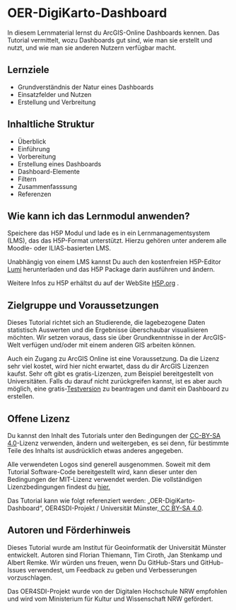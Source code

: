 # OER-DigiKarto-Dashboard
In diesem Lernmaterial lernst du ArcGIS-Online Dashboards kennen. Das Tutorial vermittelt, wozu Dashboards gut sind, wie man sie erstellt und nutzt, und wie man sie anderen Nutzern verfügbar macht. 

## Lernziele
- Grundverständnis der Natur eines Dashboards
- Einsatzfelder und Nutzen
- Erstellung und Verbreitung


## Inhaltliche Struktur
- Überblick
- Einführung
- Vorbereitung
- Erstellung eines Dashboards
- Dashboard-Elemente
- Filtern
- Zusammenfasssung
- Referenzen

## Wie kann ich das Lernmodul anwenden? 

Speichere das H5P Modul und lade es in ein Lernmanagementsystem (LMS), das das H5P-Format unterstützt. Hierzu gehören unter anderem alle Moodle- oder ILIAS-basierten LMS.  

Unabhängig von einem LMS kannst Du auch den kostenfreien H5P-Editor [Lumi](https://lumi.education/de/) herunterladen und das H5P Package darin ausführen und ändern.

Weitere Infos zu H5P erhältst du auf der WebSite [H5P.org](https://h5p.org/) .

## Zielgruppe und Voraussetzungen
Dieses Tutorial richtet sich an Studierende, die lagebezogene Daten statistisch Auswerten und die Ergebnisse überschaubar visualisieren möchten. Wir setzen voraus, dass sie über Grundkenntnisse in der ArcGIS-Welt verfügen und/oder mit einem anderen GIS arbeiten können. 

Auch ein Zugang zu ArcGIS Online ist eine Voraussetzung. Da die Lizenz sehr viel kostet, wird hier nicht erwartet, dass du dir ArcGIS Lizenzen kaufst. Sehr oft gibt es gratis-Lizenzen, zum Beispiel bereitgestellt von Universitäten. Falls du darauf nicht zurückgreifen kannst, ist es aber auch möglich, eine gratis-[Testversion](www.esri.com/de-de/arcgis/products/arcgis-online/trial) zu beantragen und damit ein Dashboard zu erstellen.

## Offene Lizenz

Du kannst den Inhalt des Tutorials unter den Bedingungen der [CC-BY-SA 4.0](https://creativecommons.org/licenses/by-sa/4.0/deed.de)-Lizenz verwenden, ändern und weitergeben, es sei denn, für bestimmte Teile des Inhalts ist ausdrücklich etwas anderes angegeben. 

Alle verwendeten Logos sind generell ausgenommen. Soweit mit dem Tutorial Software-Code bereitgestellt wird, kann dieser unter den Bedingungen der MIT-Lizenz verwendet werden. Die vollständigen Lizenzbedingungen findest du [hier.](https://github.com/oer4sdi/OER-DigiKarto-Dashboard/blob/main/LICENSE.md)

Das Tutorial kann wie folgt referenziert werden: „OER-DigiKarto-Dashboard“, OER4SDI-Projekt / Universität Münster,[ CC BY-SA 4.0](https://creativecommons.org/licenses/by-sa/4.0/legalcode.en).



## Autoren und Förderhinweis

Dieses Tutorial wurde am Institut für Geoinformatik der Universität Münster entwickelt. Autoren sind Florian Thiemann, Tim Ciroth, Jan Stenkamp und Albert Remke. Wir würden uns freuen, wenn Du GitHub-Stars und GitHub-Issues verwendest, um Feedback zu geben und Verbesserungen vorzuschlagen.

Das OER4SDI-Projekt wurde von der Digitalen Hochschule NRW empfohlen und wird vom Ministerium für Kultur und Wissenschaft NRW gefördert.
